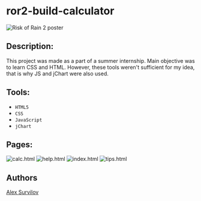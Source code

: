 # ror2-build-calculator

![Risk of Rain 2 poster](https://upload.wikimedia.org/wikipedia/en/c/c1/Risk_of_Rain_2.jpg)

## Description:
This project was made as a part of a summer internship. Main objective was to learn CSS and HTML. However, these tools weren't sufficient for my idea, that is why JS and jChart were also used.

## Tools:
* `HTML5`
* `CSS`
* `JavaScript`
* `jChart`

## Pages:

![calc.html](https://github.com/user-attachments/assets/64aa6926-16a3-4bb1-b2c0-a2c87b7b5fc5)
![help.html](https://github.com/user-attachments/assets/b91adb29-bc41-4da0-a2ea-a2a9ce3b129a)
![index.html](https://github.com/user-attachments/assets/10ad68ef-f36b-4688-a6e0-54f3118730b3)
![tips.html](https://github.com/user-attachments/assets/f39bdca4-dbaa-47e3-9894-525c30985021)

## Authors

[Alex Survilov](https://github.com/No1CareZ)
